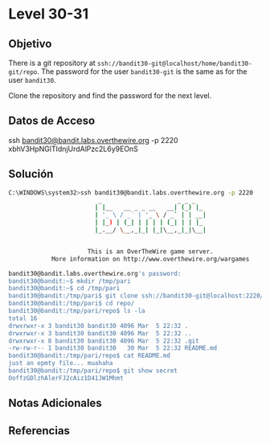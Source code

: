 # Level 30-31

## Objetivo
There is a git repository at `ssh://bandit30-git@localhost/home/bandit30-git/repo`. The password for the user `bandit30-git` is the same as for the user `bandit30`.

Clone the repository and find the password for the next level.
## Datos de Acceso
ssh bandit30@bandit.labs.overthewire.org -p 2220
xbhV3HpNGlTIdnjUrdAlPzc2L6y9EOnS
## Solución
``` bash
C:\WINDOWS\system32>ssh bandit30@bandit.labs.overthewire.org -p 2220
                         _                     _ _ _
                        | |__   __ _ _ __   __| (_) |_
                        | '_ \ / _` | '_ \ / _` | | __|
                        | |_) | (_| | | | | (_| | | |_
                        |_.__/ \__,_|_| |_|\__,_|_|\__|


                      This is an OverTheWire game server.
            More information on http://www.overthewire.org/wargames

bandit30@bandit.labs.overthewire.org's password:
bandit30@bandit:~$ mkdir /tmp/pari
bandit30@bandit:~$ cd /tmp/pari
bandit30@bandit:/tmp/pari$ git clone ssh://bandit30-git@localhost:2220/home/bandit30-git/repo
bandit30@bandit:/tmp/pari$ cd repo/
bandit30@bandit:/tmp/pari/repo$ ls -la
total 16
drwxrwxr-x 3 bandit30 bandit30 4096 Mar  5 22:32 .
drwxrwxr-x 3 bandit30 bandit30 4096 Mar  5 22:32 ..
drwxrwxr-x 8 bandit30 bandit30 4096 Mar  5 22:32 .git
-rw-rw-r-- 1 bandit30 bandit30   30 Mar  5 22:32 README.md
bandit30@bandit:/tmp/pari/repo$ cat README.md 
just an epmty file... muahaha
bandit30@bandit:/tmp/pari/repo$ git show secret
OoffzGDlzhAlerFJ2cAiz1D41JW1Mhmt
```
## Notas Adicionales

## Referencias

